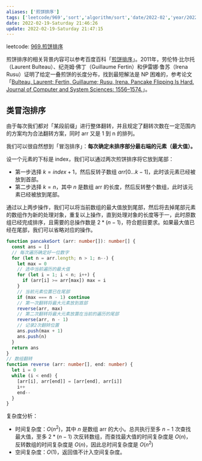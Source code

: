 ```yaml
---
aliases: ['煎饼排序']
tags: ['leetcode/969','sort','algorithm/sort','date/2022-02','year/2022','month/02']
date: 2022-02-19-Saturday 21:46:26
update: 2022-02-19-Saturday 21:47:15
---
```

leetcode: [969.煎饼排序](https://leetcode-cn.com/problems/pancake-sorting/)

煎饼排序的相关背景内容可以参考百度百科「[煎饼排序](https://baike.baidu.com/item/%E7%85%8E%E9%A5%BC%E6%8E%92%E5%BA%8F)」。2011年，劳伦特·比尔托（Laurent Bulteau）、纪尧姆·佛丁（Guillaume Fertin）和伊雷娜·鲁苏（Irena Rusu）证明了给定一叠煎饼的长度分布，找到最短解法是 NP 困难的，参考论文「[Bulteau, Laurent; Fertin, Guillaume; Rusu, Irena. Pancake Flipping Is Hard. Journal of Computer and System Sciences: 1556–1574.](https://arxiv.org/abs/1111.0434v1)」。

## 类冒泡排序

由于每次我们都对「某段前缀」进行整体翻转，并且规定了翻转次数在一定范围内的方案均为合法翻转方案，同时 arr 又是 1 到 n 的排列。

我们可以很自然想到「冒泡排序」：**每次确定未排序部分最右端的元素（最大值）。**

设一个元素的下标是 index，我们可以通过两次煎饼排序将它放到尾部：

- 第一步选择 $k=index+1$，然后反转子数组 $arr[0...k-1]$，此时该元素已经被放到首部。
- 第二步选择 $k=n$，其中 $n$ 是数组 arr 的长度，然后反转整个数组，此时该元素已经被放到尾部。

通过以上两步操作，我们可以将当前数组的最大值放到尾部，然后将去掉尾部元素的数组作为新的处理对象，重复以上操作，直到处理对象的长度等于一，此时原数组已经完成排序，且需要的总操作数是 $2*(n-1)$，符合题目要求。如果最大值已经在尾部，我们可以省略对应的操作。

```ts
function pancakeSort (arr: number[]): number[] {
  const ans = []
  // 每次遍历确定好一位数字
  for (let n = arr.length; n > 1; n--) {
    let max = 0
    // 选中当前遍历的最大值
    for (let i = 1; i < n; i++) {
      if (arr[i] >= arr[max]) max = i
    }
    // 当前元素位置已在尾部
    if (max === n - 1) continue
    // 第一次翻转将最大元素放到首部
    reverse(arr, max)
    // 第二次翻转将最大元素放置在当前的遍历的尾部
    reverse(arr, n - 1)
    // 记录2次翻转位置
    ans.push(max + 1)
    ans.push(n)
  }
  return ans
}
// 数组翻转
function reverse (arr: number[], end: number) {
  let i = 0
  while (i < end) {
    [arr[i], arr[end]] = [arr[end], arr[i]]
    i++
    end--
  }
}

```

复杂度分析：

- 时间复杂度：$O(n^2)$，其中 $n$ 是数组 arr 的大小。总共执行至多 $n - 1$ 次查找最大值，至多 $2*(n-1)$ 次反转数组，而查找最大值的时间复杂度是 $O(n)$，反转数组的时间复杂度是 $O(n)$，因此总时间复杂度是 $O(n^2)$
- 空间复杂度：$O(1)$，返回值不计入空间复杂度。


